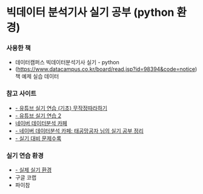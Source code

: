 # 빅데이터 분석기사 실기 공부 (python 환경)

### 사용한 책
* 데이터캠퍼스 빅데이터분석기사 실기 - python
* (https://www.datacampus.co.kr/board/read.jsp?id=98394&code=notice) 책 예제 실습 데이터

### 참고 사이트
* [- 유튜브 실기 연습 (기초) 무작정따라하기](https://www.youtube.com/watch?v=iOskHbBeV9o&list=PLSlDi2AkDv82Qv7B3WiWypQSFmOCb-G_-&index=1) 
* [- 유튜브 실기 연습 2](https://www.youtube.com/watch?v=fhR6fx86yI0&list=PLCt8K88AxcKN6KILemXXnnWcMqyzTs9R9)
* [네이버 데이터분석 카페](https://cafe.naver.com/sqlpd) 
* [- 네이버 데이터분석 카페: 태공망공자 님의 실기 공부 정리](https://cafe.naver.com/sqlpd/21492) 
* [- 실기 대비 문제수록](https://www.datamanim.com/intro.html) 


### 실기 연습 환경
* [- 실제 실기 환경](https://dataq.goorm.io/exam/116674/%EC%B2%B4%ED%97%98%ED%95%98%EA%B8%B0/quiz/1) 
* 구글 코랩
* 파이참

